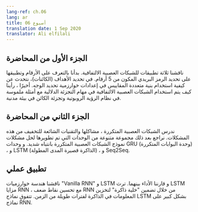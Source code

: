 ```yaml
---
lang-ref: ch.06
lang: ar
title: أسبوع 06
translation date: 1 Sep 2020
translator: Ali elfilali
---
```


## **الجزء اﻷول من المحاضرة**

ناقشنا ثلاثة تطبيقات للشبكات العصبية الالتفافية. بدأنا بالتعرف على الأرقام وتطبيقها على تحديد الرمز البريدي المكون من 5 أرقام. في تحديد الأهداف (الكائنات)، نتحدث عن كيفية استخدام بنية متعددة المقاييس في إعدادات خوارزمية تحديد الوجه. أخيرًا ، رأينا كيف يتم استخدام الشبكات العصبية الالتفافية  في مهام التجزئة الدلالية مع أمثلة ملموسة في نظام الرؤية الروبوتية وتجزئة الكائن في بيئة مدنية.

## **الجزء الثاني من المحاضرة**

ندرس الشبكات العصبية المتكررة ، مشاكلها والتقنيات الشائعة للتخفيف من هذه المشكلات. نراجع بعد ذلك مجموعة متنوعة من الوحدات التي تم تطويرها لحل مشكلات نموذج الشبكات العصبية المتكررة بانتباه شديد.
و وحدات GRU (وحدة البوابات المتكررة) ، و LSTM (الذاكرة قصيرة المدى المطولة) ، و Seq2Seq.



## تطبيق عملي

ناقشنا هندسة خوارزميات "Vanilla RNN" و LSTM و قارننا الأداء بينهما. ترث LSTM مزايا RNN ، مع تحسين نقاط ضعف RNN من خلال تضمين "خلية ذاكرة" لتخزين المعلومات في الذاكرة لفترات طويلة من الزمن. تتفوق نماذج LSTM بشكل كبير على نماذج RNN.
